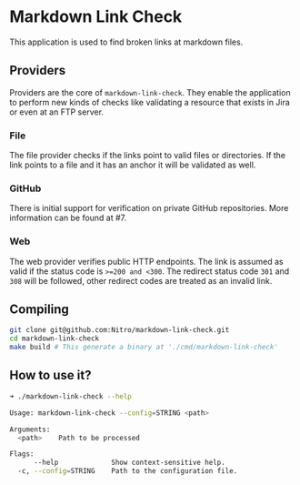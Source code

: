 # Markdown Link Check
This application is used to find broken links at markdown files.

## Providers
Providers are the core of `markdown-link-check`. They enable the application to perform new kinds of checks like validating a resource that exists in Jira or even at an FTP server.

### File
The file provider checks if the links point to valid files or directories. If the link points to a file and it has an anchor it will be validated as well.

### GitHub
There is initial support for verification on private GitHub repositories. More information can be found at #7.

### Web
The web provider verifies public HTTP endpoints. The link is assumed as valid if the status code is `>=200 and <300`. The redirect status code `301` and `308` will be followed, other redirect codes are treated as an invalid link.

## Compiling
```bash
git clone git@github.com:Nitro/markdown-link-check.git
cd markdown-link-check
make build # This generate a binary at './cmd/markdown-link-check'
```

## How to use it?
```bash
➜ ./markdown-link-check --help

Usage: markdown-link-check --config=STRING <path>

Arguments:
  <path>    Path to be processed

Flags:
      --help             Show context-sensitive help.
  -c, --config=STRING    Path to the configuration file.
```